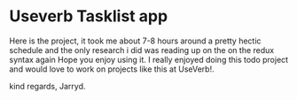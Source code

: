 # Useverb Tasklist app

Here is the project, it took me about 7-8 hours around a pretty hectic schedule and the only research i did was reading up on the on the redux syntax again Hope you enjoy using it.  I really enjoyed doing this todo project and would love to work on projects like this at UseVerb!.



kind regards,
Jarryd.

